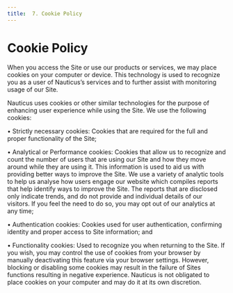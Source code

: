 ```yaml
---
title:  7. Cookie Policy
---
```



# Cookie Policy


When you access the Site or use our products or services, we may place cookies on your computer or device. This technology is used to recognize you as a user of Nauticus’s services and to further assist with monitoring usage of our Site.

Nauticus uses cookies or other similar technologies for the purpose of enhancing user experience while using the Site. We use the following cookies:

•    Strictly necessary cookies: Cookies that are required for the full and proper functionality of the Site;

•    Analytical or Performance cookies: Cookies that allow us to recognize and count the number of users that are using our Site and how they move around while they are using it. This information is used to aid us with providing better ways to improve the Site. We use a variety of analytic tools to help us analyse how users engage our website which compiles reports that help identify ways to improve the Site. The reports that are disclosed only indicate trends, and do not provide and individual details of our visitors. If you feel the need to do so, you may opt out of our analytics at any time;

•    Authentication cookies: Cookies used for user authentication, confirming identity and proper access to Site information; and

•    Functionality cookies: Used to recognize you when returning to the Site.
If you wish, you may control the use of cookies from your browser by manually deactivating this feature via your browser settings. However, blocking or disabling some cookies may result in the failure of Sites functions resulting in negative experience.
Nauticus is not obligated to place cookies on your computer and may do it at its own discretion.
